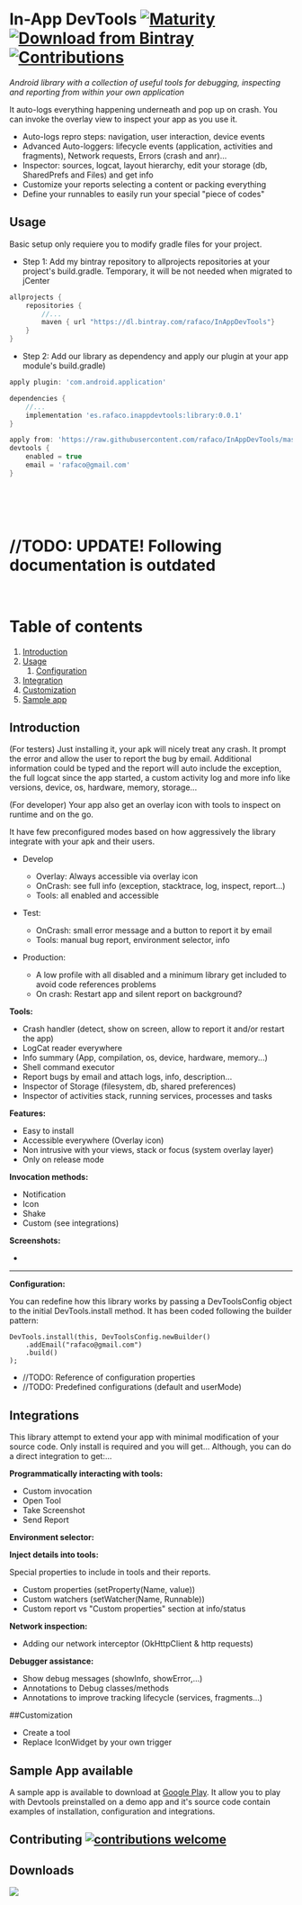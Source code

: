 # In-App DevTools [![Maturity](https://img.shields.io/badge/maturity-experimental-blue.svg?style=flat)](https://github.com/rafaco/InAppDevTools/commits) [![Download from Bintray](https://api.bintray.com/packages/rafaco/InAppDevTools/library/images/download.svg) ](https://bintray.com/rafaco/InAppDevTools/library/_latestVersion) [![Contributions](https://img.shields.io/badge/contributions-welcome-brightgreen.svg?style=flat)](https://github.com/rafaco/InAppDevTools/issues)

*Android library with a collection of useful tools for debugging, inspecting and reporting from within your own application* 

It auto-logs everything happening underneath and pop up on crash. You can invoke the overlay view to inspect your app as you use it.

- Auto-logs repro steps: navigation, user interaction, device events
- Advanced Auto-loggers: lifecycle events (application, activities and fragments), Network requests, Errors (crash and anr)...
- Inspector: sources, logcat, layout hierarchy, edit your storage (db, SharedPrefs and Files) and get info
- Customize your reports selecting a content or packing everything
- Define your runnables to easily run your special "piece of codes"


## Usage

Basic setup only requiere you to modify gradle files for your project.

- Step 1: Add my bintray repository to allprojects repositories at your project's build.gradle. Temporary, it will be not needed when migrated to jCenter
```gradle
allprojects {
    repositories {
        //...
        maven { url "https://dl.bintray.com/rafaco/InAppDevTools"}
    }
}
```

- Step 2: Add our library as dependency and apply our plugin at your app module's build.gradle)
```gradle
apply plugin: 'com.android.application'

dependencies {
    //...
    implementation 'es.rafaco.inappdevtools:library:0.0.1'
}

apply from: 'https://raw.githubusercontent.com/rafaco/InAppDevTools/master/plugin/devtools-plugin.gradle'
devtools {
    enabled = true
    email = 'rafaco@gmail.com'
}
```
<br/>
<br/>
<br/>

# //TODO: UPDATE! Following documentation is outdated
<br/>

# Table of contents
1. [Introduction](#introduction)
2. [Usage](#usage)
    1. [Configuration](#configuration)
3. [Integration](#integration)
3. [Customization](#customization)
3. [Sample app](#sample)


## Introduction <a name="introduction"></a>
(For testers) Just installing it, your apk will nicely treat any crash. It prompt the error and allow the user to report the bug by email. Additional information could be typed and the report will auto include the exception, the full logcat since the app started, a custom activity log and more info like versions, device, os, hardware, memory, storage...

(For developer) Your app also get an overlay icon with tools to inspect on runtime and on the go. 

It have few preconfigured modes based on how aggressively the library integrate with your apk and their users.

- Develop
    - Overlay: Always accessible via overlay icon
    - OnCrash: see full info (exception, stacktrace, log, inspect, report...)
    - Tools: all enabled and accessible 

- Test: 
   - OnCrash: small error message and a button to report it by email
   - Tools: manual bug report, environment selector, info 

- Production: 
   - A low profile with all disabled and a minimum library get included to avoid code references problems
   - On crash: Restart app and silent report on background?
   
   
**Tools:**

- Crash handler (detect, show on screen, allow to report it and/or restart the app)
- LogCat reader everywhere
- Info summary (App, compilation, os, device, hardware, memory...)
- Shell command executor
- Report bugs by email and attach logs, info, description... 
- Inspector of Storage (filesystem, db, shared preferences)
- Inspector of activities stack, running services, processes and tasks 


**Features:**

- Easy to install
- Accessible everywhere (Overlay icon)
- Non intrusive with your views, stack or focus (system overlay layer)
- Only on release mode 

**Invocation methods:**
- Notification
- Icon
- Shake
- Custom (see integrations)

**Screenshots:**

-




***

**Configuration:**

You can redefine how this library works by passing a DevToolsConfig object to the initial DevTools.install method. It has been coded following the builder pattern:
```
DevTools.install(this, DevToolsConfig.newBuilder()
    .addEmail("rafaco@gmail.com")
    .build()
);
```

- //TODO: Reference of configuration properties
- //TODO: Predefined configurations (default and userMode)



## Integrations
This library attempt to extend your app with minimal modification of your source code. Only install is required and you will get...
Although, you can do a direct integration to get:... 

**Programmatically interacting with tools:**
- Custom invocation
- Open Tool
- Take Screenshot
- Send Report


**Environment selector:**

**Inject details into tools:**

Special properties to include in tools and their reports.
- Custom properties (setProperty(Name, value))
- Custom watchers (setWatcher(Name, Runnable))
- Custom report vs "Custom properties" section at info/status 

**Network inspection:**

- Adding our network interceptor (OkHttpClient & http requests)

**Debugger assistance:**
- Show debug messages (showInfo, showError,...)
- Annotations to Debug classes/methods
- Annotations to improve tracking lifecycle (services, fragments...)

##Customization
- Create a tool
- Replace IconWidget by your own trigger

## Sample App available
A sample app is available to download at [Google Play](https://play.google.com). It allow you to play with Devtools preinstalled on a demo app and it's source code contain examples of installation, configuration and integrations.

## Contributing [![contributions welcome](https://img.shields.io/badge/contributions-welcome-brightgreen.svg?style=flat)](https://github.com/rafaco/InAppDevTools/issues)

## Downloads
<a href='https://bintray.com/rafaco/InAppDevTools/library?source=watch' alt='Get automatic notifications about new "library" versions'><img src='https://www.bintray.com/docs/images/bintray_badge_color.png'></a>
